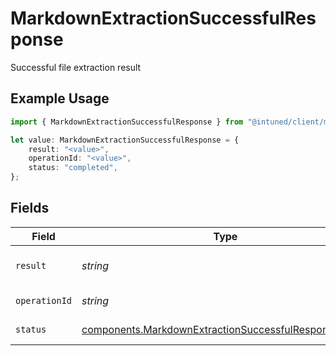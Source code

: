 # MarkdownExtractionSuccessfulResponse

Successful file extraction result

## Example Usage

```typescript
import { MarkdownExtractionSuccessfulResponse } from "@intuned/client/models/components";

let value: MarkdownExtractionSuccessfulResponse = {
    result: "<value>",
    operationId: "<value>",
    status: "completed",
};
```

## Fields

| Field                                                                                                                          | Type                                                                                                                           | Required                                                                                                                       | Description                                                                                                                    |
| ------------------------------------------------------------------------------------------------------------------------------ | ------------------------------------------------------------------------------------------------------------------------------ | ------------------------------------------------------------------------------------------------------------------------------ | ------------------------------------------------------------------------------------------------------------------------------ |
| `result`                                                                                                                       | *string*                                                                                                                       | :heavy_check_mark:                                                                                                             | The extracted markdown                                                                                                         |
| `operationId`                                                                                                                  | *string*                                                                                                                       | :heavy_check_mark:                                                                                                             | Operation ID.                                                                                                                  |
| `status`                                                                                                                       | [components.MarkdownExtractionSuccessfulResponseStatus](../../models/components/markdownextractionsuccessfulresponsestatus.md) | :heavy_check_mark:                                                                                                             | Operation status.                                                                                                              |